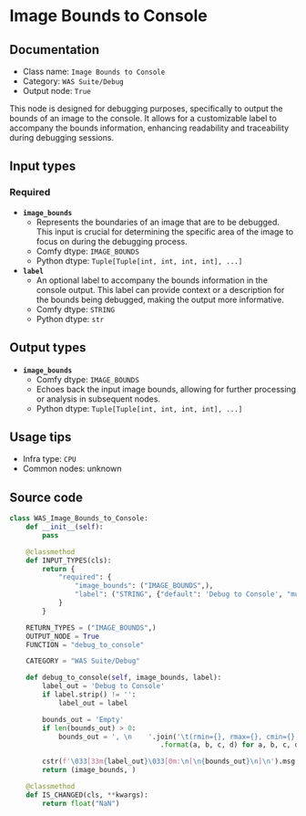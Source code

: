 # Image Bounds to Console
## Documentation
- Class name: `Image Bounds to Console`
- Category: `WAS Suite/Debug`
- Output node: `True`

This node is designed for debugging purposes, specifically to output the bounds of an image to the console. It allows for a customizable label to accompany the bounds information, enhancing readability and traceability during debugging sessions.
## Input types
### Required
- **`image_bounds`**
    - Represents the boundaries of an image that are to be debugged. This input is crucial for determining the specific area of the image to focus on during the debugging process.
    - Comfy dtype: `IMAGE_BOUNDS`
    - Python dtype: `Tuple[Tuple[int, int, int, int], ...]`
- **`label`**
    - An optional label to accompany the bounds information in the console output. This label can provide context or a description for the bounds being debugged, making the output more informative.
    - Comfy dtype: `STRING`
    - Python dtype: `str`
## Output types
- **`image_bounds`**
    - Comfy dtype: `IMAGE_BOUNDS`
    - Echoes back the input image bounds, allowing for further processing or analysis in subsequent nodes.
    - Python dtype: `Tuple[Tuple[int, int, int, int], ...]`
## Usage tips
- Infra type: `CPU`
- Common nodes: unknown


## Source code
```python
class WAS_Image_Bounds_to_Console:
    def __init__(self):
        pass

    @classmethod
    def INPUT_TYPES(cls):
        return {
            "required": {
                "image_bounds": ("IMAGE_BOUNDS",),
                "label": ("STRING", {"default": 'Debug to Console', "multiline": False}),
            }
        }

    RETURN_TYPES = ("IMAGE_BOUNDS",)
    OUTPUT_NODE = True
    FUNCTION = "debug_to_console"

    CATEGORY = "WAS Suite/Debug"

    def debug_to_console(self, image_bounds, label):
        label_out = 'Debug to Console'
        if label.strip() != '':
            label_out = label

        bounds_out = 'Empty'
        if len(bounds_out) > 0:
            bounds_out = ', \n    '.join('\t(rmin={}, rmax={}, cmin={}, cmax={})'
                                     .format(a, b, c, d) for a, b, c, d in image_bounds)

        cstr(f'\033[33m{label_out}\033[0m:\n[\n{bounds_out}\n]\n').msg.print()
        return (image_bounds, )

    @classmethod
    def IS_CHANGED(cls, **kwargs):
        return float("NaN")

```
